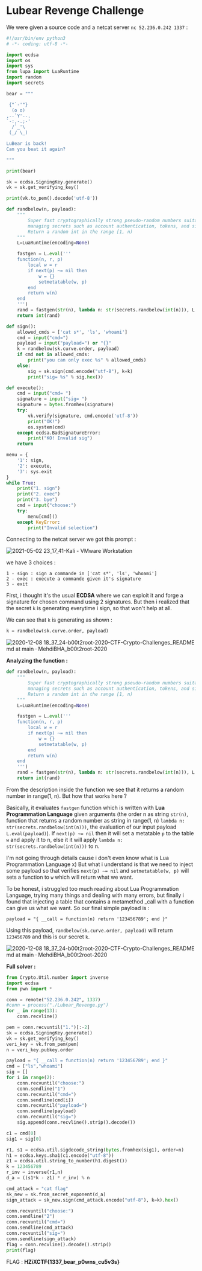 # Lubear Revenge Challenge

We were given a source code and a netcat server ```nc 52.236.0.242 1337``` :

```python
#!/usr/bin/env python3
# -*- coding: utf-8 -*-

import ecdsa
import os
import sys
from lupa import LuaRuntime
import random
import secrets

bear = """

 {"`-'"}
  (o o)
,--`Y'--.
`-:,-.;-'
  /`_'\
 (_/ \_)

LuBear is back!
Can you beat it again?

"""

print(bear)

sk = ecdsa.SigningKey.generate()
vk = sk.get_verifying_key()

print(vk.to_pem().decode('utf-8'))

def randbelow(n, payload):
    """
        Super fast cryptographically strong pseudo-random numbers suitable for
        managing secrets such as account authentication, tokens, and similar.
        Return a random int in the range [1, n)
    """
    L=LuaRuntime(encoding=None)

    fastgen = L.eval('''
    function(n, r, p)
        local w = r
        if next(p) ~= nil then
            w = {}
            setmetatable(w, p)
        end
        return w(n)
    end
    ''')
    rand = fastgen(str(n), lambda n: str(secrets.randbelow(int(n))), L.eval(payload))
    return int(rand)

def sign():
    allowed_cmds = ['cat s*', 'ls', 'whoami']
    cmd = input("cmd=")
    payload = input("payload=") or "{}"
    k = randbelow(sk.curve.order, payload)
    if cmd not in allowed_cmds:
        print("you can only exec %s" % allowed_cmds)
    else:
        sig = sk.sign(cmd.encode("utf-8"), k=k)
        print("sig= %s" % sig.hex())

def execute():
    cmd = input("cmd= ")
    signature = input("sig= ")
    signature = bytes.fromhex(signature)
    try:
        vk.verify(signature, cmd.encode('utf-8'))
        print("OK!")
        os.system(cmd)
    except ecdsa.BadSignatureError:
        print("KO! Invalid sig")
    return

menu = {
    '1': sign,
    '2': execute,
    '3': sys.exit
}
while True:
    print("1. sign")
    print("2. exec")
    print("3. bye")
    cmd = input("choose:")
    try:
        menu[cmd]()
    except KeyError:
        print("Invalid selection")
```

Connecting to the netcat server we got this prompt :

![2021-05-02 23_17_41-Kali - VMware Workstation](https://user-images.githubusercontent.com/62826765/116829635-a798f800-ab9c-11eb-9bcd-f79d9babc0e1.png)

we have 3 choices :
```
1 - sign : sign a commande in ['cat s*', 'ls', 'whoami']
2 - exec : execute a commande given it's signature
3 - exit
```
First, i thought it's the usual **ECDSA** where we can exploit it and forge a signature for chosen command using 2 signatures. But then i realized that the secret ```k``` is generating everytime i sign, so that won't help at all.

We can see that ```k``` is generating as shown :
```python
k = randbelow(sk.curve.order, payload)
```

![2020-12-08 18_37_24-b00t2root-2020-CTF-Crypto-Challenges_README md at main · MehdiBHA_b00t2root-2020](https://user-images.githubusercontent.com/62826765/101520233-79641300-3984-11eb-888f-1ad5c2c6d68c.png)

**Analyzing the function :**
```python
def randbelow(n, payload):
    """
        Super fast cryptographically strong pseudo-random numbers suitable for
        managing secrets such as account authentication, tokens, and similar.
        Return a random int in the range [1, n)
    """
    L=LuaRuntime(encoding=None)

    fastgen = L.eval('''
    function(n, r, p)
        local w = r
        if next(p) ~= nil then
            w = {}
            setmetatable(w, p)
        end
        return w(n)
    end
    ''')
    rand = fastgen(str(n), lambda n: str(secrets.randbelow(int(n))), L.eval(payload))
    return int(rand)
```
From the description inside the function we see that it returns a random number in range(1, n). But how that works here ?

Basically, it evaluates ```fastgen``` function which is written with **Lua Programmation Language** given arguments (the order n as string ```str(n)```, function that returns a random number as string in range(1, n) ```lambda n: str(secrets.randbelow(int(n)))```, the evaluation of our input payload ```L.eval(payload)```). If ```next(p) ~= nil``` then it will set a metatable ```p``` to the table ```w``` and apply it to n, else it it will apply ```lambda n: str(secrets.randbelow(int(n)))``` to n.

I'm not going through details cause i don't even know what is Lua Programmation Language x) But what i understand is that we need to inject some payload so that verifies ```next(p) ~= nil``` and ```setmetatable(w, p)``` will sets a function to ```w``` which will return what we want.

To be honest, i struggled too much reading about Lua Programmation Language, trying many things and dealing with many errors, but finally i found that injecting a table that contains a metamethod \_call with a function can give us what we want. So our final simple payload is :
```
payload = "{ __call = function(n) return '123456789'; end }"
```
Using this payload, ```randbelow(sk.curve.order, payload)``` will return ```123456789``` and this is our secret ```k```.


![2020-12-08 18_37_24-b00t2root-2020-CTF-Crypto-Challenges_README md at main · MehdiBHA_b00t2root-2020](https://user-images.githubusercontent.com/62826765/101520233-79641300-3984-11eb-888f-1ad5c2c6d68c.png)

**Full solver :**
```python
from Crypto.Util.number import inverse
import ecdsa
from pwn import *

conn = remote("52.236.0.242", 1337)
#conn = process("./Lubear_Revenge.py")
for _ in range(13):
    conn.recvline()

pem = conn.recvuntil("1.")[:-2]
sk = ecdsa.SigningKey.generate()
vk = sk.get_verifying_key()
veri_key = vk.from_pem(pem)
n = veri_key.pubkey.order

payload = "{ __call = function(n) return '123456789'; end }"
cmd = ["ls","whoami"]
sig = []
for i in range(2):
    conn.recvuntil("choose:")
    conn.sendline("1")
    conn.recvuntil("cmd=")
    conn.sendline(cmd[i])
    conn.recvuntil("payload=")
    conn.sendline(payload)
    conn.recvuntil("sig=")
    sig.append(conn.recvline().strip().decode())

c1 = cmd[0]
sig1 = sig[0]

r1, s1 = ecdsa.util.sigdecode_string(bytes.fromhex(sig1), order=n)
h1 = ecdsa.keys.sha1(c1.encode("utf-8"))
z1 = ecdsa.util.string_to_number(h1.digest())
k = 123456789
r_inv = inverse(r1,n)
d_a = ((s1*k - z1) * r_inv) % n

cmd_attack = "cat flag"
sk_new = sk.from_secret_exponent(d_a)
sign_attack = sk_new.sign(cmd_attack.encode("utf-8"), k=k).hex()

conn.recvuntil("choose:")
conn.sendline("2")
conn.recvuntil("cmd=")
conn.sendline(cmd_attack)
conn.recvuntil("sig=")
conn.sendline(sign_attack)
flag = conn.recvline().decode().strip()
print(flag)
```

FLAG : **HZiXCTF{1337_bear_p0wns_cu5v3s}**
